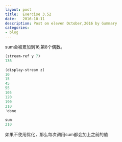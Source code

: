 ```yaml
---
layout: post
title:  Exercise 3.52
date:   2016-10-11
description: Post on eleven October,2016 by Gummary
categories:
- blog
---
```


sum会被累加到16,第8个偶数。

~~~scheme
(stream-ref y 7)
136
 
(display-stream z)
10
15
45
55
105
120
190
210
'done
 
sum
210
~~~

如果不使用优化，那么每次调用sum都会加上之前的值